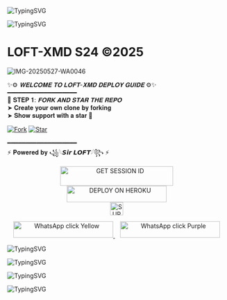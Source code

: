 
![TypingSVG](https://readme-typing-svg.herokuapp.com?font=Rockstar-ExtraBold&size=100&pause=1000&color=FF0000&center=true&vCenter=true&width=815&height=130&lines=▭+▬+▭+▬+▭+▬+▭+▬+▭+▬+▭)



![TypingSVG](https://readme-typing-svg.herokuapp.com?font=Rockstar-ExtraBold&size=100&pause=1000&color=FF0000&center=true&vCenter=true&width=815&height=130&lines=▭+▬+▭+▬+▭+▬+▭+▬+▭+▬+▭)




#        LOFT-XMD S24 ©2025

![IMG-20250527-WA0046](https://github.com/user-attachments/assets/52985e27-2108-4d21-b355-b7362ea2dca7)







<p align="center">

✨⚙️ *𝐖𝐄𝐋𝐂𝐎𝐌𝐄 𝐓𝐎 𝐋𝐎𝐅𝐓-𝐗𝐌𝐃 𝐃𝐄𝐏𝐋𝐎𝐘 𝐆𝐔𝐈𝐃𝐄* ⚙️✨  
━━━━━━━━━━━━━━━━━━━  
📂 𝐒𝐓𝐄𝐏 𝟏: *𝐅𝐎𝐑𝐊 𝐀𝐍𝐃 𝐒𝐓𝐀𝐑 𝐓𝐇𝐄 𝐑𝐄𝐏𝐎*  
➤ 𝐂𝐫𝐞𝐚𝐭𝐞 𝐲𝐨𝐮𝐫 𝐨𝐰𝐧 𝐜𝐥𝐨𝐧𝐞 𝐛𝐲 𝐟𝐨𝐫𝐤𝐢𝐧𝐠  
➤ 𝐒𝐡𝐨𝐰 𝐬𝐮𝐩𝐩𝐨𝐫𝐭 𝐰𝐢𝐭𝐡 𝐚 𝐬𝐭𝐚𝐫 🌟

[![Fork](https://img.shields.io/github/forks/9Wish882/Loft-xmd-s24?label=FORK&style=social&logo=git&logoColor=white)](https://github.com/9Wish882/Loft-xmd-s24/fork)
[![Star](https://img.shields.io/github/stars/9Wish882/Loft-xmd-s24?label=STAR&style=social&logo=github)](https://github.com/9Wish882/Loft-xmd-s24)

━━━━━━━━━━━━━━━━━━━  
⚡ 𝐏𝐨𝐰𝐞𝐫𝐞𝐝 𝐛𝐲 ꧁𓆩𝙎𝙞𝙧 𝙇𝙊𝙁𝙏𓆪꧂ ⚡  

</p>




<div align="center">
  <a href="https://fuck-you-2.onrender.com/">
    <img title="GET SESSION ID" src="https://img.shields.io/badge/GET SESSION ID-HERE-0000FF?style=for-the-badge&logo=render&logoColor=white&labelColor=0000FF&color=0000FF" width="260" height="45"/>
  </a>
</div>












<div align="center">
  <a href="https://dashboard.heroku.com/new?template=https://github.com/loftxmd23/sir-loft">
    <img title="DEPLOY ON HEROKU" src="https://img.shields.io/badge/DEPLOY-ON HEROKU-red?style=for-the-badge&logo=heroku&logoColor=white&labelColor=red&color=red" width="230" height="38.1"/>
  </a>
</div>



<div align="center">
  <a href="https://whatsapp.com/channel/0029Vb6B9xFCxoAseuG1g610">
    <img height="30" title="SUPPORT CHANNEL" src="https://img.shields.io/badge/Support%20Channel-ff69b4?style=for-the-badge&logo=whatsapp&logoColor=white&labelColor=ff69b4&color=ff69b4">
  </a>
</div>



<p align="center">
  <a href="https://wa.me/255778018545">
    <img src="https://img.shields.io/badge/WhatsApp-click-FFD700?style=for-the-badge&logo=whatsapp&logoColor=white" width="230" height="38" alt="WhatsApp click Yellow"/>
  </a>
  &nbsp;&nbsp;
  <a href="https://wa.me/255778018545">
    <img src="https://img.shields.io/badge/WhatsApp-click-800080?style=for-the-badge&logo=whatsapp&logoColor=white" width="230" height="38" alt="WhatsApp click Purple"/>
  </a>
</p>






![TypingSVG](https://readme-typing-svg.herokuapp.com?font=Rockstar-ExtraBold&size=100&pause=1000&color=FF0000&center=true&vCenter=true&width=815&height=130&lines=▭+▬+▭+▬+▭+▬+▭+▬+▭+▬+▭)



![TypingSVG](https://readme-typing-svg.herokuapp.com?font=Rockstar-ExtraBold&size=100&pause=1000&color=FF0000&center=true&vCenter=true&width=815&height=130&lines=▭+▬+▭+▬+▭+▬+▭+▬+▭+▬+▭)



![TypingSVG](https://readme-typing-svg.herokuapp.com?font=Rockstar-ExtraBold&size=100&pause=1000&color=FF0000&center=true&vCenter=true&width=815&height=130&lines=▭+▬+▭+▬+▭+▬+▭+▬+▭+▬+▭)



![TypingSVG](https://readme-typing-svg.herokuapp.com?font=Rockstar-ExtraBold&size=100&pause=1000&color=FF0000&center=true&vCenter=true&width=815&height=130&lines=▭+▬+▭+▬+▭+▬+▭+▬+▭+▬+▭)
